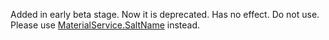 Added in early beta stage. Now it is deprecated. Has no effect. Do not
use. Please use [MaterialService.SaltName](https://create.roblox.com/docs/reference/engine/classes/MaterialService#SaltName) instead.
